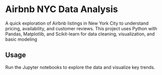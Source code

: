 # Airbnb NYC Data Analysis

A quick exploration of Airbnb listings in New York City to understand pricing, availability, and customer reviews. This project uses Python with Pandas, Matplotlib, and Scikit-learn for data cleaning, visualization, and basic modeling

## Usage  
Run the Jupyter notebooks to explore the data and visualize key trends.
